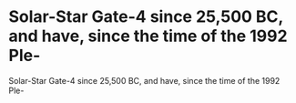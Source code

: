 # Solar-Star Gate-4 since 25,500 BC, and have, since the time of the 1992 Ple-

Solar-Star Gate-4 since 25,500 BC, and have, since the time of the 1992 Ple-